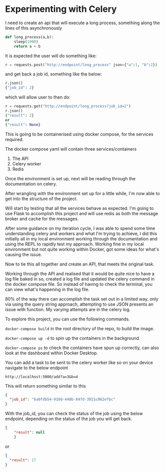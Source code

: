 # Experimenting with Celery

I need to create an api that will execute a long process, something along the lines of this asynchronously

```python
def long_process(a,b):
    sleep(1000)
    return a + b
```

It is expected the user will do something like:

```python
r = requests.post("http://endpoint/long_process" json={"a":1, "b":2})
```

and get back a job id, something like the below:

```python
r.json()
{"job_id": 2}
```

which will allow user to then do:

```python
r = requests.get("http://endpoint/long_process?job_id=2")
r.json()
{"result": 2}
or
{"result": None}
```

This is going to be containerised using docker compose, for the services required.

The docker compose yaml will contain three services/containers

1. The API
2. Celery worker
3. Redis

Once the environment is set up, next will be reading through the documentation on celery.

After wrangling with the environment set up for a little while, I'm now able to get into the structure of the project.

Will start by testing that all the services behave as expected. I'm going to use Flask to accomplish this project and will use redis as both the message broker and cache for the messages.

After some guidance on my iteration cycle, I was able to spend some time understanding celery and workers and what I'm trying to achieve, I did this initially all in my local environment working through the documentation and using the REPL to rapidly test my approach. Working fine in my local environment but not quite working within Docker, got some ideas for what's causing the issue.

Now to tie this all together and create an API, that meets the original task.

Working through the API and realised that it would be quite nice to have a log file baked in so, created a log file and updated the celery command in the docker compose file. So instead of having to check the terminal, you can view what's happening in the log file.

80% of the way there can accomplish the task set out in a limited way, only via using the query string approach, attempting to use JSON presents an issue with function. My varying attempts are in the celery log.

To explore this project, you can use the following commands.

```docker-compose build``` in the root directory of the repo, to build the image.

```docker-compose up -d``` to spin up the containers in the background.

```docker-compose ps``` to check the containers have spun up correctly, can also look at the dashboard within Docker Desktop.

You can add a task to be sent to the celery worker like so on your device navigate to the below endpoint

```http://localhost:5000/add?a=3&b=4```

This will return something similar to this

```json
{
  "job_id": "6a0fdb54-910d-448b-84fd-3921c062efbc"
}
```

With the job_id, you can check the status of the job using the below endpoint, depending on the status of the job you will get back.

```json
{
    "result": null
    }
```

or

```json
{
  "result": 17
}
```
